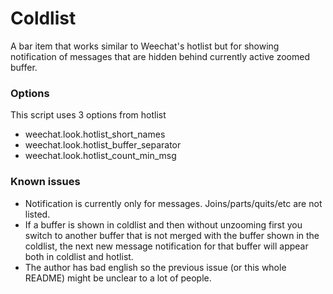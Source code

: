 # Coldlist

A bar item that works similar to Weechat's hotlist but for showing notification
of messages that are hidden behind currently active zoomed buffer.

### Options

This script uses 3 options from hotlist

- weechat.look.hotlist_short_names
- weechat.look.hotlist_buffer_separator
- weechat.look.hotlist_count_min_msg

### Known issues

- Notification is currently only for messages. Joins/parts/quits/etc are not
  listed.
- If a buffer is shown in coldlist and then without unzooming first you switch to
  another buffer that is not merged with the buffer shown in the coldlist, the
  next new message notification for that buffer will appear both in coldlist and
  hotlist.
- The author has bad english so the previous issue (or this whole README) might
  be unclear to a lot of people.
